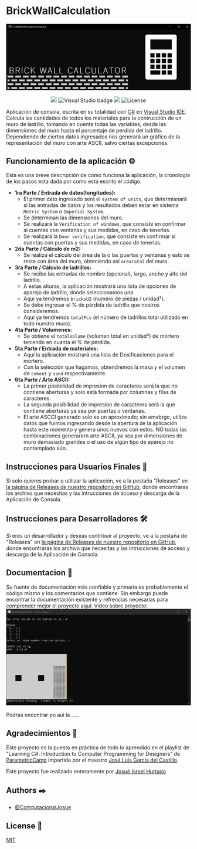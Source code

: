 # BrickWallCalculation
![Portada Readme](https://github.com/ComputacionalJosue/BrickWallCalculator/blob/master/Docs/Cover%20image.jpg)
<div align="center">
  <img src="https://img.shields.io/badge/C%23-239120?style=for-the-badge&logo=c-sharp&logoColor=white">
  <img src="https://img.shields.io/badge/Visual_Studio-5C2D91?style=for-the-badge&logo=visual%20studio&logoColor=white" alt="Visual Studio badge">
  <img src="https://img.shields.io/badge/GIT-E44C30?style=for-the-badge&logo=git&logoColor=white">
  <img src="https://img.shields.io/github/license/ComputacionalJosue/BrickWallCalculator.svg" alt="License">
</div>


Aplicación de consola, escrita en su totalidad con [C#](https://dotnet.microsoft.com/es-es/languages/csharp) en [Visual Studio IDE](https://visualstudio.microsoft.com/es/vs/). Calcula las cantidades de todos los materiales para la contrucción de un muro de ladrillo, tomando en cuenta todas las variables, desde las dimensiones del muro hasta el porcentaje de perdida del ladrillo. Dependiendo de ciertos datos ingresados nos generará un gráfico de la representación del muro con arte ASCII, salvo ciertas excepciones.

## Funcionamiento de la aplicación ⚙️
Esta es una breve descripción de como funciona la aplicación, la cronología de los pasos esta dada por como esta escrito el código.
- **1ra Parte / Entrada de datos(longitudes):**
   - El primer dato ingresado será el `system of units`, que determianará si las entradas de datos y los resultados deben estar en sistema `Metric System` o `Imperial System`.
   - Se determinan las dimensiones del muro.
   - Se realizará la `Verification of windows`, que consiste en confirmar si cuentas con ventanas y sus medidas, en caso de tenerlas.
   - Se realizará la `Door verification`, que consiste en confirmar si cuentas con puertas y sus medidas, en caso de tenerlas.
- **2da Parte / Cálculo de m2:**
   - Se realiza el cálculo del área de la o las puertas y ventanas y esto se resta con área del muro, obteniendo así `areaTotal` del muro.
- **3ra Parte / Cálculo de ladrillos:**
   - Se recibe las entradas de nombre (opcional), largo, ancho y alto del ladrillo.
   - A estas alturas, la aplicación  mostrará una lista de opciones de aparejo de ladrillo, donde seleccionamos una.
   - Aquí ya tendremos `bricksU2` (numero de piezas / unidad²).
   - Se debe ingresar el % de pérdida de ladrillo que nostros consideremos.
   - Aquí ya tendremos `totalPcs` (el número de ladrillos total utilizado en todo nuestro muro).
- **4ta Parte / Volumenes:**
   - Se obtiene el `totalVolume` (volumen total en unidad³) de mortero teniendo en cuanta el % de pérdida.
- **5ta Parte / Entrada de materiales:**
   -  Aquí la aplicación  mostrará una lista de Dosificaciones para el mortero.
   -  Con la selección que hagamos, obtendremos la masa y el volumen de `cement` y `sand` respectivamente.
- **6ta Parte / Arte ASCII:**
   -  La primer posibilidad de impresion de caracteres será la que no contiene aberturas y solo está formada por columnas y filas de caracteres.
   -  La segunda posibilidad de impresion de caracteres será la que contiene aberturas ya sea por puertas o ventanas.
   -  El arte ASCCI generado solo es un aproximado; sin emabrgo, utilíza datos que fuimos ingresando desde la abertura de la aplicación hasta este momento y genera unos nuevos con estos. NO todas las combinaciones generararn arte ASCII, ya sea por dimensiones de muro demasiado grandes o el uso de algún tipo de aparejo no contemplado aún.

 
## Instrucciones para Usuarios Finales 📁

Si solo quieres probar o utilizar  la aplicación, ve a la pestaña "Releases" en [la página de Releases de nuestro repositorio en GitHub](https://github.com/ComputacionalJosue/BrickWallCalculator/releases), donde encontraras los archivo que necesitas y las intrucciones de acceso y descarga de la Aplicación de Consola.

## Instrucciones para Desarrolladores 🛠️
Si eres un desarrollador y deseas contribuir al proyecto, ve a la pestaña de "Releases" en [la página de Releases de nuestro repositorio en GitHub](https://github.com/ComputacionalJosue/BrickWallCalculator/releases), donde encontraras los archivo que necesitas y las intrucciones de acceso y descarga de la Aplicación de Consola.

## Documentacion 📖

Su fuente de documentación más confiable y primaria es probablemente el código mismo y los comentarios que contiene.
Sin embargo puede encontrar la documentación existente y refrencias necesarias para comprender mejor el proyecto aquí:
Video sobre proyecto:
[![Imagen que representa el video](https://github.com/ComputacionalJosue/BrickWallCalculator/blob/master/Docs/Video.png)](https://www.facebook.com/josue.hurtado.33633/videos/1881554428906474?locale=es_LA)

Podras encontrar po aui la .....



## Agradecimientos 🎁

Este proyecto es la puesta en práctica de todo lo aprendido en el playlist de "Learning C#: Introduction to Computer Programming for Designers" de [ParametricCamp](https://www.youtube.com/@ParametricCamp/playlists) impartida por el maestro [José Luis García del Castillo](https://github.com/garciadelcastillo).

Este proyecto fue realizado enteramente por [Josué Israel Hurtado](https://github.com/ComputacionalJosue) 

## Authors ✒️

- [@ComputacionalJosue](https://github.com/ComputacionalJosue)

  
## License 📄

[MIT](https://choosealicense.com/licenses/mit/)



